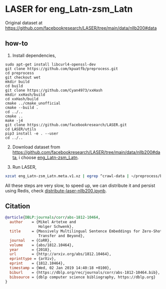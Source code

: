# LASER for eng_Latn-zsm_Latn

Original dataset at https://github.com/facebookresearch/LASER/tree/main/data/nllb200#data

## how-to

1. Install dependencies,

```
sudo apt-get install libcurl4-openssl-dev
git clone https://github.com/kpuatfb/preprocess.git
cd preprocess
git checkout wet
mkdir build
cd build
git clone https://github.com/Cyan4973/xxHash
mkdir xxHash/build
cd xxHash/build
cmake ../cmake_unofficial
cmake --build .
cd ../..
cmake ..
make -j4
git clone https://github.com/facebookresearch/LASER.git
cd LASER/utils
pip3 install -e . --user
cd ../..
```

2. Download dataset from https://github.com/facebookresearch/LASER/tree/main/data/nllb200#data, i choose [eng_Latn-zsm_Latn](https://dl.fbaipublicfiles.com/nllb/data/eng_Latn-zsm_Latn.meta.v1.xz).

3. Run LASER,

```bash
xzcat eng_Latn-zsm_Latn.meta.v1.xz | egrep ^crawl-data | ~/preprocess/build/bin/wet_lines | python3 ~/preprocess/build/LASER/utils/src/cleaner_splitter.py > eng_Latn-zsm_Latn
```

All these steps are very slow, to speed up, we can distribute it and persist using Redis, check [distribute-laser-nllb200.ipynb](distribute-laser-nllb200.ipynb).

## Citation

```bibtex
@article{DBLP:journals/corr/abs-1812-10464,
  author    = {Mikel Artetxe and
               Holger Schwenk},
  title     = {Massively Multilingual Sentence Embeddings for Zero-Shot Cross-Lingual
               Transfer and Beyond},
  journal   = {CoRR},
  volume    = {abs/1812.10464},
  year      = {2018},
  url       = {http://arxiv.org/abs/1812.10464},
  eprinttype = {arXiv},
  eprint    = {1812.10464},
  timestamp = {Wed, 02 Jan 2019 14:40:18 +0100},
  biburl    = {https://dblp.org/rec/journals/corr/abs-1812-10464.bib},
  bibsource = {dblp computer science bibliography, https://dblp.org}
}
```